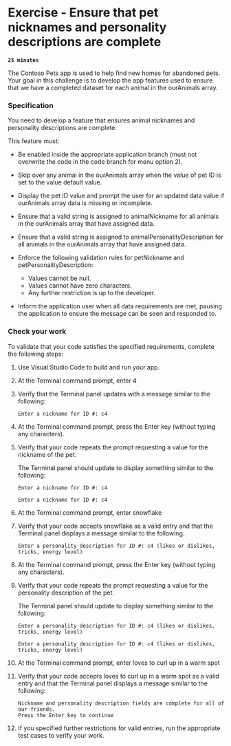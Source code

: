 # Exercise - Ensure that pet nicknames and personality descriptions are complete

**`25 minutes`**


The Contoso Pets app is used to help find new homes for abandoned pets. Your goal in this challenge is to develop the app features used to ensure that we have a completed dataset for each animal in the ourAnimals array.

### Specification

You need to develop a feature that ensures animal nicknames and personality descriptions are complete.

This feature must:

- Be enabled inside the appropriate application branch (must not overwrite the code in the code branch for menu option 2).

- Skip over any animal in the ourAnimals array when the value of pet ID is set to the value default value.

- Display the pet ID value and prompt the user for an updated data value if ourAnimals array data is missing or incomplete.

- Ensure that a valid string is assigned to animalNickname for all animals in the ourAnimals array that have assigned data.

- Ensure that a valid string is assigned to animalPersonalityDescription for all animals in the ourAnimals array that have assigned data.

- Enforce the following validation rules for petNickname and petPersonalityDescription:

    - Values cannot be null.
    - Values cannot have zero characters.
    - Any further restriction is up to the developer.

- Inform the application user when all data requirements are met, pausing the application to ensure the message can be seen and responded to.

### Check your work

To validate that your code satisfies the specified requirements, complete the following steps:

1. Use Visual Studio Code to build and run your app.

2. At the Terminal command prompt, enter 4

3. Verify that the Terminal panel updates with a message similar to the following:

    ```
    Enter a nickname for ID #: c4
    ```

4. At the Terminal command prompt, press the Enter key (without typing any characters).

5. Verify that your code repeats the prompt requesting a value for the nickname of the pet.

    The Terminal panel should update to display something similar to the following:

    ```
    Enter a nickname for ID #: c4

    Enter a nickname for ID #: c4
    ```

6. At the Terminal command prompt, enter snowflake

7. Verify that your code accepts snowflake as a valid entry and that the Terminal panel displays a message similar to the following:

    ```
    Enter a personality description for ID #: c4 (likes or dislikes, tricks, energy level)
    ```

8. At the Terminal command prompt, press the Enter key (without typing any characters).

9. Verify that your code repeats the prompt requesting a value for the personality description of the pet.

    The Terminal panel should update to display something similar to the following:

    ```
    Enter a personality description for ID #: c4 (likes or dislikes, tricks, energy level)

    Enter a personality description for ID #: c4 (likes or dislikes, tricks, energy level)
    ```

10. At the Terminal command prompt, enter loves to curl up in a warm spot

11. Verify that your code accepts loves to curl up in a warm spot as a valid entry and that the Terminal panel displays a message similar to the following:

    ```
    Nickname and personality description fields are complete for all of our friends. 
    Press the Enter key to continue
    ```

12. If you specified further restrictions for valid entries, run the appropriate test cases to verify your work.

